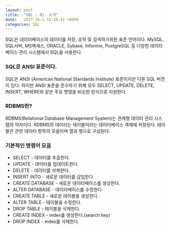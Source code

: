 ```yaml
---
layout: post
title:  "SQL : 01. 소개"
date:   2017-10-1 15:10:41 +0900
categories: SQL
---
```



SQL은 데이터베이스의 데이터를 저장, 조작 및 검색하기위한 표준 언어이다. MySQL, SQL서버, MS엑세스, ORACLE, Sybase, Informix, PostgreSQL 등 다양한 데이터베이스 관리 시스템에서 SQL을 사용한다.

### SQL은 ANSI 표준이다.

SQL은 ANSI (American National Standards Institute) 표준이지만 다른 SQL 버전이 있다. 하지만 ANSI 표준을 준수하기 위해 모두 SELECT, UPDATE, DELETE, INSERT, WHERE와 같은 주요 명령을 비슷한 방식으로 지원한다.

### RDBMS란?

RDBMS(Relational Database Management System)는 관계형 데이터 관리 시스템의 약자이다.
RDBMS의 데이터는 테이블이라는 데이터베이스 객체에 저장된다. 테이블은 관련 데이터 항목의 모음이며 열과 행으로 구성된다.


### 기본적인 명령어 모음

- SELECT - 데이터를 추출한다.
- UPDATE - 데이터를 업데이트한다.
- DELETE - 데이터를 삭제한다.
- INSERT INTO - 새로운 데이터를 삽입한다.
- CREATE DATABASE - 새로운 데이터베이스를 생성한다.
- ALTER DATABASE - 데이터베이스를 수정한다.
- CREATE TABLE - 새로운 테이블을 생성한다.
- ALTER TABLE - 테이블을 수정한다.
- DROP TABLE - 테이블을 삭제한다.
- CREATE INDEX - index를 생성한다.(search key)
- DROP INDEX - index를 삭제한다.
